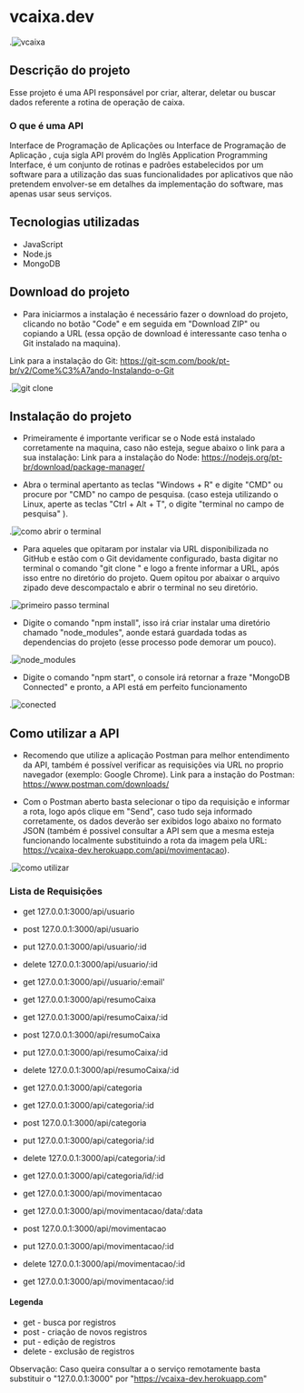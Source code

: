 # vcaixa.dev

.![vcaixa](https://www.akamai.com/br/pt/multimedia/images/video/akamai-api-video-thumbnail.jpg?imwidth=1366)

## Descrição do projeto

Esse projeto é uma API responsável por criar, alterar, deletar ou buscar dados referente a rotina de operação de caixa.

### O que é uma API

Interface de Programação de Aplicações ou Interface de Programação de Aplicação , cuja sigla API provém do Inglês Application Programming Interface, é um conjunto de rotinas e padrões estabelecidos por um software para a utilização das suas funcionalidades por aplicativos que não pretendem envolver-se em detalhes da implementação do software, mas apenas usar seus serviços.

## Tecnologias utilizadas

- JavaScript
- Node.js
- MongoDB

## Download do projeto

- Para iniciarmos a instalação é necessário fazer o download do projeto, clicando no botão "Code" e em seguida em "Download ZIP" ou copiando a URL (essa opção de download é interessante caso tenha o Git instalado na maquina).

Link para a instalação do Git: https://git-scm.com/book/pt-br/v2/Come%C3%A7ando-Instalando-o-Git

.![git clone](https://uploaddeimagens.com.br/images/002/844/430/full/git_clone.png?1598194955)

## Instalação do projeto

- Primeiramente é importante verificar se o Node está instalado corretamente na maquina, caso não esteja, segue abaixo o link para a sua instalação:
Link para a instalação do Node: https://nodejs.org/pt-br/download/package-manager/

- Abra o terminal apertanto as teclas "Windows + R" e digite "CMD" ou procure por "CMD" no campo de pesquisa. (caso esteja utilizando o Linux, aperte as teclas "Ctrl + Alt + T", o digite "terminal no campo de pesquisa" ).

.![como abrir o terminal](https://uploaddeimagens.com.br/images/002/844/468/full/prompt.PNG?1598196010)

- Para aqueles que opitaram por instalar via URL disponibilizada no GitHub e estão com o Git devidamente configurado, basta digitar no terminal o comando "git clone " e logo a frente informar a URL, após isso entre no diretório do projeto. Quem opitou por abaixar o arquivo zipado deve descompactalo e abrir o terminal no seu diretório.

.![primeiro passo terminal](https://uploaddeimagens.com.br/images/002/844/482/original/download.png?1598196452)

- Digite o comando "npm install", isso irá criar instalar uma diretório chamado "node_modules", aonde estará guardada todas as dependencias do projeto (esse processo pode demorar um pouco).

.![node_modules](https://uploaddeimagens.com.br/images/002/844/490/full/node_modules.png?1598197156)

- Digite o comando "npm start", o console irá retornar a fraze "MongoDB Connected" e pronto, a API está em perfeito funcionamento

.![conected](https://uploaddeimagens.com.br/images/002/844/495/original/conected.png?1598197467)

## Como utilizar a API

- Recomendo que utilize a aplicação Postman para melhor entendimento da API, também é possível verificar as requisições via URL no proprio navegador (exemplo: Google Chrome).
Link para a instação do Postman: https://www.postman.com/downloads/

- Com o Postman aberto basta selecionar o tipo da requisição e informar a rota, logo após clique em "Send", caso tudo seja informado corretamente, os dados deverão ser exibidos logo abaixo no formato JSON (também é possivel consultar a API sem que a mesma esteja funcionando localmente substituindo a rota da imagem pela URL: https://vcaixa-dev.herokuapp.com/api/movimentacao).

.![como utilizar](https://uploaddeimagens.com.br/images/002/844/511/original/como_utilizar.png?1598198270)

### Lista de Requisições

- get 127.0.0.1:3000/api/usuario
- post 127.0.0.1:3000/api/usuario
- put 127.0.0.1:3000/api/usuario/:id
- delete 127.0.0.1:3000/api/usuario/:id
- get 127.0.0.1:3000/api//usuario/:email'

- get 127.0.0.1:3000/api/resumoCaixa
- get 127.0.0.1:3000/api/resumoCaixa/:id
- post 127.0.0.1:3000/api/resumoCaixa
- put 127.0.0.1:3000/api/resumoCaixa/:id
- delete 127.0.0.1:3000/api/resumoCaixa/:id

- get 127.0.0.1:3000/api/categoria
- get 127.0.0.1:3000/api/categoria/:id
- post 127.0.0.1:3000/api/categoria
- put 127.0.0.1:3000/api/categoria/:id
- delete 127.0.0.1:3000/api/categoria/:id
- get 127.0.0.1:3000/api/categoria/id/:id

- get 127.0.0.1:3000/api/movimentacao
- get 127.0.0.1:3000/api/movimentacao/data/:data
- post 127.0.0.1:3000/api/movimentacao
- put 127.0.0.1:3000/api/movimentacao/:id
- delete 127.0.0.1:3000/api/movimentacao/:id
- get 127.0.0.1:3000/api/movimentacao/:id

#### Legenda
- get - busca por registros
- post - criação de novos registros
- put - edição de registros
- delete - exclusão de registros

Observação: Caso queira consultar a o serviço remotamente basta substituir o "127.0.0.1:3000" por "https://vcaixa-dev.herokuapp.com"

